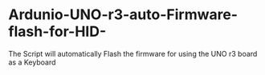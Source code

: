# Ardunio-UNO-r3-auto-Firmware-flash-for-HID-
The Script will automatically Flash the firmware for using the UNO r3 board as a Keyboard 
